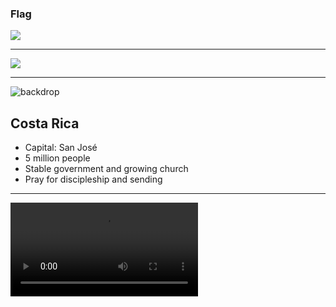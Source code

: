### Flag

![](https://upload.wikimedia.org/wikipedia/commons/f/f2/Flag_of_Costa_Rica.svg)

---

![](https://upload.wikimedia.org/wikipedia/commons/8/89/CRI_orthographic.svg)

---

![backdrop](https://res.cloudinary.com/kiekies/image/upload/v1693761878/prayer/p9pc49byh95wwaqsqssn.jpg)

## Costa Rica

- Capital: San José
- 5 million people
- Stable government and growing church
- Pray for discipleship and sending

---

![](https://storage.googleapis.com/prayer-videos/country/costa-rica.mp4)
